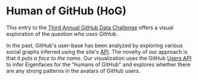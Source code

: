 # Human of GitHub (HoG)

This entry to the [Third Annual GitHub Data
Challenge](https://github.com/blog/1864-third-annual-github-data-challenge)
offers a visual exploration of the question *who uses GitHub*.

In the past, GitHub's user-base has been analyzed by exploring various social
graphs inferred using the site's [API](https://developer.github.com/v3/). The
novelty of our approach is that it *puts a face to the name*. Our visualization
uses the GitHub [Users API](https://developer.github.com/v3/users/) to infer
Eigenfaces for the "humans of GitHub" and explores whether there are any strong
patterns in the avatars of GitHub users.
